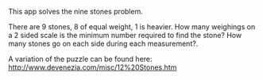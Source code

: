 This app solves the nine stones problem. 

There are 9 stones, 8 of equal weight, 1 is heavier. How many weighings on a 2 sided scale is the minimum number required to find the stone? How many stones go on each side during each measurement?.

A variation of the puzzle can be found here: http://www.devenezia.com/misc/12%20Stones.htm
